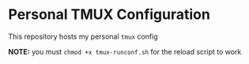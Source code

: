 # Personal TMUX Configuration

This repository hosts my personal `tmux` config

**NOTE:** you must `chmod +x tmux-runconf.sh` for the reload script to work